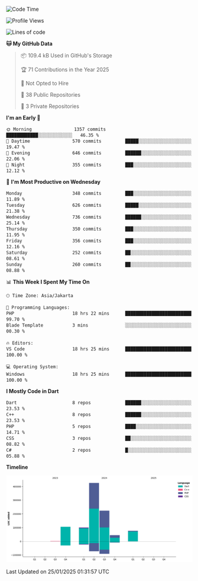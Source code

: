 <!--START_SECTION:waka-->
![Code Time](http://img.shields.io/badge/Code%20Time-385%20hrs-blue)

![Profile Views](http://img.shields.io/badge/Profile%20Views-0-blue)

![Lines of code](https://img.shields.io/badge/From%20Hello%20World%20I%27ve%20Written-974.7%20thousand%20lines%20of%20code-blue)

**🐱 My GitHub Data** 

> 📦 109.4 kB Used in GitHub's Storage 
 > 
> 🏆 71 Contributions in the Year 2025
 > 
> 🚫 Not Opted to Hire
 > 
> 📜 38 Public Repositories 
 > 
> 🔑 3 Private Repositories 
 > 
**I'm an Early 🐤** 

```text
🌞 Morning                1357 commits        ████████████░░░░░░░░░░░░░   46.35 % 
🌆 Daytime                570 commits         █████░░░░░░░░░░░░░░░░░░░░   19.47 % 
🌃 Evening                646 commits         ██████░░░░░░░░░░░░░░░░░░░   22.06 % 
🌙 Night                  355 commits         ███░░░░░░░░░░░░░░░░░░░░░░   12.12 % 
```
📅 **I'm Most Productive on Wednesday** 

```text
Monday                   348 commits         ███░░░░░░░░░░░░░░░░░░░░░░   11.89 % 
Tuesday                  626 commits         █████░░░░░░░░░░░░░░░░░░░░   21.38 % 
Wednesday                736 commits         ██████░░░░░░░░░░░░░░░░░░░   25.14 % 
Thursday                 350 commits         ███░░░░░░░░░░░░░░░░░░░░░░   11.95 % 
Friday                   356 commits         ███░░░░░░░░░░░░░░░░░░░░░░   12.16 % 
Saturday                 252 commits         ██░░░░░░░░░░░░░░░░░░░░░░░   08.61 % 
Sunday                   260 commits         ██░░░░░░░░░░░░░░░░░░░░░░░   08.88 % 
```


📊 **This Week I Spent My Time On** 

```text
🕑︎ Time Zone: Asia/Jakarta

💬 Programming Languages: 
PHP                      18 hrs 22 mins      █████████████████████████   99.70 % 
Blade Template           3 mins              ░░░░░░░░░░░░░░░░░░░░░░░░░   00.30 % 

🔥 Editors: 
VS Code                  18 hrs 25 mins      █████████████████████████   100.00 % 

💻 Operating System: 
Windows                  18 hrs 25 mins      █████████████████████████   100.00 % 
```

**I Mostly Code in Dart** 

```text
Dart                     8 repos             ██████░░░░░░░░░░░░░░░░░░░   23.53 % 
C++                      8 repos             ██████░░░░░░░░░░░░░░░░░░░   23.53 % 
PHP                      5 repos             ████░░░░░░░░░░░░░░░░░░░░░   14.71 % 
CSS                      3 repos             ██░░░░░░░░░░░░░░░░░░░░░░░   08.82 % 
C#                       2 repos             █░░░░░░░░░░░░░░░░░░░░░░░░   05.88 % 
```



**Timeline**

![Lines of Code chart](https://raw.githubusercontent.com/PradiptaAhmad/PradiptaAhmad/main/assets/bar_graph.png)


 Last Updated on 25/01/2025 01:31:57 UTC
<!--END_SECTION:waka-->
